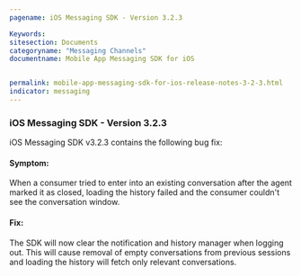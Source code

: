 ```yaml
---
pagename: iOS Messaging SDK - Version 3.2.3

Keywords:
sitesection: Documents
categoryname: "Messaging Channels"
documentname: Mobile App Messaging SDK for iOS


permalink: mobile-app-messaging-sdk-for-ios-release-notes-3-2-3.html
indicator: messaging
---
```


### iOS Messaging SDK - Version 3.2.3

iOS Messaging SDK v3.2.3 contains the following bug fix:

#### Symptom:

When a consumer tried to enter into an existing conversation after the agent marked it as closed, loading the history failed and the consumer couldn't see the conversation window.

#### Fix:

The SDK will now clear the notification and history manager when logging out. This will cause removal of empty conversations from previous sessions and loading the history will fetch only relevant conversations.

